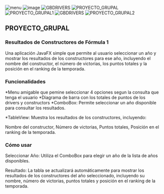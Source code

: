 ![menu](https://github.com/user-attachments/assets/95717e97-96d4-44f3-9b48-111c33a1ed62)
![image](https://github.com/user-attachments/assets/b9816858-61da-4059-a93a-7e21cd0be116)
![GBDRIVERS](https://github.com/user-attachments/assets/c32c6ec0-f09a-434f-9474-a9dc2ec2dcd0)
![PROYECTO_GRUPAL](https://github.com/R-StevenPivaqueFigueroa19/Proyecto_Grupal/assets/168945387/a003cb94-aaed-4f0e-bb9e-e4c3cbace47b)
![PROYECTO_GRUPAL1](https://github.com/R-StevenPivaqueFigueroa19/Proyecto_Grupal/assets/168945387/c01c6781-3baa-406e-bb35-1ce037ccc0c4)
![GBDRIVERS](https://github.com/user-attachments/assets/877b8c8b-c1e4-4a98-b722-3ee43b1f0c6b)
![PROYECTO_GRUPAL2](https://github.com/R-StevenPivaqueFigueroa19/Proyecto_Grupal/assets/168945387/52f51310-fd5e-4f3e-8b41-a743f17b2249)

<h2>PROYECTO_GRUPAL</h2>
<h3>Resultados de Constructores de Fórmula 1</h3>
Una aplicación JavaFX simple que permite al usuario seleccionar un año y mostrar los resultados de los constructores para ese año, incluyendo el nombre del constructor, el número de victorias, los puntos totales y la posición en el ranking de la temporada.

<h3>Funcionalidades</h3>
*Menu amigable que pemine seleccionar 4 opciones segun la consulta que tenga el usuario 
*Diagrama de barra con los totales de puntos de los drivers y constructors
*ComboBox: Permite seleccionar un año disponible para consultar los resultados.

*TableView: Muestra los resultados de los constructores, incluyendo:

Nombre del constructor,
Número de victorias,
Puntos totales,
Posición en el ranking de la temporada.

<h3>Cómo usar</h3>
Seleccionar Año: Utiliza el ComboBox para elegir un año de la lista de años disponibles.

 Resultado: La tabla se actualizará automáticamente para mostrar los resultados de los constructores del año seleccionado, incluyendo su nombre, número de victorias, puntos totales y posición en el ranking de la temporada.
